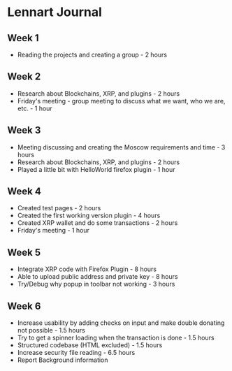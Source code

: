 # Lennart Journal

## Week 1

- Reading the projects and creating a group - 2 hours

## Week 2

- Research about Blockchains, XRP, and plugins - 2 hours
- Friday's meeting - group meeting to discuss what we want, who we are, etc. - 1 hour

## Week 3

- Meeting discussing and creating the Moscow requirements and time - 3 hours
- Research about Blockchains, XRP, and plugins - 2 hours
- Played a little bit with HelloWorld firefox plugin - 1 hour

## Week 4

- Created test pages - 2 hours
- Created the first working version plugin - 4 hours
- Created XRP wallet and do some transactions - 2 hours
- Friday's meeting - 1 hour

## Week 5

- Integrate XRP code with Firefox Plugin - 8 hours
- Able to upload public address and private key - 8 hours
- Try/Debug why popup in toolbar not working - 3 hours

## Week 6

- Increase usability by adding checks on input and make double donating not possible - 1.5 hours
- Try to get a spinner loading when the transaction is done - 1.5 hours
- Structured codebase (HTML excluded) - 1.5 hours
- Increase security file reading - 6.5 hours
- Report Background information
